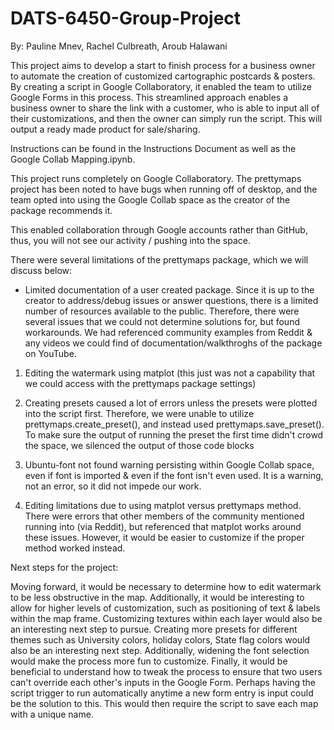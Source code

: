 # DATS-6450-Group-Project


By: Pauline Mnev, Rachel Culbreath, Aroub Halawani

This project aims to develop a start to finish process for a business owner to automate the creation of customized cartographic postcards & posters.
By creating a script in Google Collaboratory, it enabled the team to utilize Google Forms in this process. This streamlined approach enables a business owner to share the link with a customer, who is able to input all of their customizations, and then the owner can simply run the script. This will output a ready made product for sale/sharing.

Instructions can be found in the Instructions Document as well as the Google Collab Mapping.ipynb. 

This project runs completely on Google Collaboratory. The prettymaps project has been noted to have bugs when running off of desktop, and the team opted into using the Google Collab space as the creator of the package recommends it. 

This enabled collaboration through Google accounts rather than GitHub, thus, you will not see our activity / pushing into the space. 

There were several limitations of the prettymaps package, which we will discuss below:

* Limited documentation of a user created package. Since it is up to the creator to address/debug issues or answer questions, there is a limited number of resources available to the public. Therefore, there were several issues that we could not determine solutions for, but found workarounds. We had referenced community examples from Reddit & any videos we could find of documentation/walkthroghs of the package on YouTube.

1. Editing the watermark using matplot (this just was not a capability that we could access with the prettymaps package settings) 

2. Creating presets caused a lot of errors unless the presets were plotted into the script first. Therefore, we were unable to utilize prettymaps.create_preset(), and instead used prettymaps.save_preset(). To make sure the output of running the preset the first time didn't crowd the space, we silenced the output of those code blocks 

3. Ubuntu-font not found warning persisting within Google Collab space, even if font is imported & even if the font isn't even used. It is a warning, not an error, so it did not impede our work. 

4. Editing limitations due to using matplot versus prettymaps method. There were errors that other members of the community mentioned running into (via Reddit), but referenced that matplot works around these issues. However, it would be easier to customize if the proper method worked instead.

Next steps for the project:

Moving forward, it would be necessary to determine how to edit watermark to be less obstructive in the map. Additionally, it would be interesting to allow for higher levels of customization, such as positioning of text & labels within the map frame. Customizing textures within each layer would also be an interesting next step to pursue. Creating more presets for different themes such as University colors, holiday colors, State flag colors would also be an interesting next step. Additionally, widening the font selection would make the process more fun to customize. Finally, it would be beneficial to understand how to tweak the process to ensure that two users can't override each other's inputs in the Google Form. Perhaps having the script trigger to run automatically anytime a new form entry is input could be the solution to this. This would then require the script to save each map with a unique name.



